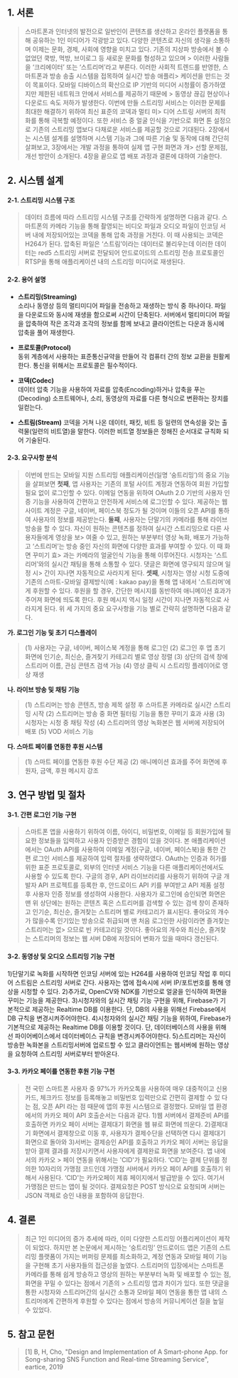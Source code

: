 
## 1. 서론 ##

> 스마트폰과 인터넷의 발전으로 일반인이 콘텐츠를 생산하고 온라인 플랫폼을 통해 공유하는 1인 미디어가 각광받고 있다. 다양한 콘텐츠로 자신의 생각을 
> 소통하며 이제는 문화, 경제, 사회에 영향을 미치고 있다. 기존의 지상파 방송에서 볼 수 없었던 쿡방, 먹방, 브이로그 등 새로운 문화를 형성하고 있으며 > 이러한 사람들을 ‘크리에이터’ 또는 ‘스트리머’라고 부른다. 이러한 사회적 트렌드를 반영한, 스마트폰과 방송 송출 시스템을 접목하여 실시간 방송 애플리> 케이션을 만드는 것이 목표이다. 모바일 디바이스의 확산으로 IP 기반의 미디어 시청률이 증가하였지만 제한된 네트워크 안에서 서비스를 제공하기 때문에 > 동영상 끊김 현상이나 다운로드 속도 저하가 발생한다. 이번에 만들 스트리밍 서비스는 이러한 문제를 최대한 해결하기 위하여 최신 표준의 코덱과 멀티 미> 디어 스트링 서버의 최적화를 통해 극복할 예정이다. 또한 서비스 중 얼굴 인식을 기반으로 화면 톤 설정으로 기존의 스트리밍 앱보다 다채로운 서비스를 
> 제공할 것으로 기대된다.
> 2장에서는 시스템 설계를 설명하며 시스템 기능과 그에 따른 기술 및 동작에 대해 간단히 살펴보고, 3장에서는 개발 과정을 통하여 실제 앱 구현 화면과 개> 선할 문제점, 개선 방안이 소개된다. 4장을 끝으로 앱 배포 과정과 결론에 대하여 기술한다. 

## 2. 시스템 설계 ##
#### 2-1. 스트리밍 시스템 구조 ####
> 데이터 흐름에 따라 스트리밍 시스템 구조를 간략하게 설명하면 다음과 같다.
> 스마트폰의 카메라 기능을 통해 촬영되는 비디오 파일과 오디오 파일이 인코딩 서버 내에 저장되어있는 코덱을 통해 압축 과정을 거친다. 
> 이 때 사용되는 코덱은 H264가 된다. 압축된 파일은 ‘스트림’이라는 데이터로 불리우는데 이러한 데이터는 red5 스트리밍 서버로 전달되어 안드로이드의 
> 스트리밍 전송 프로토콜인 RTSP을 통해 애플리케이션 내의 스트리밍 미디어로 재생된다. 

#### 2-2. 용어 설명 ####
* **스트리밍(Streaming)**  
소리나 동영상 등의 멀티미디어 파일을 전송하고 재생하는 방식 중 하나이다. 파일을 다운로드와 동시에 재생을 함으로써 시간이 단축된다. 서버에서 멀티미디어 파일을 압축하여 작은 조각과 조각의 정보를 함께 보내고 클라이언트는 다운과 동시에 압축을 풀어 재생한다.

* **프로토콜(Protocol)**  
동위 계층에서 사용하는 표준통신규약을 만들어 각 컴퓨터 간의 정보 교환을 원활케 한다. 통신을 위해서는 프로토콜은 필수적이다.

* **코덱(Codec)**  
데이터 압축 기능을 사용하여 자료를 압축(Encoding)하거나 압축을 푸는(Decoding) 소프트웨어나, 소리, 동영상의 자료를 다른 형식으로 변환하는 장치를 일컫는다.

* **스트림(Stream)** 
코덱을 거쳐 나온 데이터, 패킷, 비트 등 일련의 연속성을 갖는 출력물(일련의 비트열)을 말한다. 이러한 비트열 정보들은 정해진 순서대로 규칙화 되어 기술된다.

#### 2-3. 요구사항 분석 ####
> 이번에 만드는 모바일 지원 스트리밍 애플리케이션(일명 ‘숭트리밍’)의 중요 기능을 살펴보면 
> **첫째**, 앱 사용자는 기존의 포털 사이트 계정과 연동하여 회원 가입할 필요 없이 로그인할 수 있다. 이메일 연동을 위하여 OAuth 2.0 기반의 사용자 
> 인증 기능을 사용하여 간편하고 안전하게 서비스에 로그인할 수 있다. 
> 제공하는 웹 사이트 계정은 구글, 네이버, 페이스북 정도가 될 것이며 이들의 오픈 API를 통하여 사용자의 정보를 제공받는다.
> **둘째**, 사용자는 단말기의 카메라를 통해 라이브 방송을 할 수 있다. 자신이 원하는 콘텐츠를 정하여 실시간 스트리밍으로 다른 사용자들에게 영상을 보> 여줄 수 있고, 원하는 부분부터 영상 녹화, 배포가 가능하고 ‘스트리머’는 방송 중인 자신의 화면에 다양한 효과를 부여할 수 있다. 이 때 화면 꾸미기 효> 과는 카메라의 얼굴인식 기능을 통해 이루어진다. 시청자는 ‘스트리머’와의 실시간 채팅을 통해 소통할 수 있다. 댓글은 화면에 영구되지 않으며 일정 시> 간이 지나면 자동적으로 사라지게 된다. 
> **셋째**, 시청자는 영상 시청 도중에 기존의 스마트-모바일 결제방식(예 : kakao pay)을 통해 앱 내에서 '스트리머'에게 후원할 수 있다. 후원을 할 
> 경우, 간단한 메시지를 동반하여 애니메이션 효과가 주어져 화면에 띄도록 한다. 후원 메시지 역시 일정 시간이 지나면 자동적으로 사라지게 된다.
> 위 세 가지의 중요 요구사항을 기능 별로 간략히 설명하면 다음과 같다.

**가. 로그인 기능 및 초기 디스플레이**
> (1) 사용자는 구글, 네이버, 페이스북 계정을 통해 로그인
> (2) 로그인 후 앱 초기 화면에 인기순, 최신순, 즐겨찾기 카테고리 별로 영상 정렬
> (3) 상단의 검색 창에 스트리머 이름, 관심 콘텐츠 검색 가능 
> (4) 영상 클릭 시 스트리밍 플레이어로 영상 재생

**나. 라이브 방송 및 채팅 기능**
> (1) 스트리머는 방송 콘텐츠, 방송 제목 설정 후 스마트폰 카메라로 실시간 스트리밍 시작
> (2) 스트리머는 방송 중 화면 필터링 기능을 통한 꾸미기 효과 사용
> (3) 시청자는 시청 중 채팅 작성
> (4) 스트리머의 영상 녹화본은 웹 서버에 저장되어 배포
> (5) VOD 서비스 기능

**다. 스마트 페이를 연동한 후원 시스템**
> (1) 스마트 페이를 연동한 후원 수단 제공
> (2) 애니메이션 효과를 주어 화면에 후원자, 금액, 후원 메시지 강조

## 3. 연구 방법 및 절차 ##
#### 3-1. 간편 로그인 기능 구현 ####
> 스마트폰 앱을 사용하기 위하여 이름, 아이디, 비밀번호, 이메일 등 회원가입에 필요한 정보들을 입력하고 사용자 인증받은 경험이 있을 것이다. 
> 본 애플리케이션에서는 OAuth API를 사용하여 이메일 계정(구글, 네이버, 페이스북)을 통한 간편 로그인 서비스를 제공하여 입력 절차를 생략하였다. 
> OAuth는 인증과 허가를 위한 표준 프로토콜로, 외부의 인터넷 서비스 기능을 다른 애플리케이션에서도 사용할 수 있도록 한다. 구글의 경우, 
> API 라이브러리를 사용하기 위하여 구글 개발자 API 프로젝트를 등록한 후, 안드로이드 API 키를 부여받고 API 제품 설정 후 사용자 인증 정보를 생성하여 사용한다.
> 사용자가 로그인에 승인되면 화면은 맨 위 상단에는 원하는 콘텐츠 혹은 스트리머를 검색할 수 있는 검색 창이 존재하고 인기순, 최신순, 
> 즐겨찾는 스트리머 별로 카테고리가 표시된다. 좋아요의 개수가 많을수록 인기있는 방송으로 취급되며 맨 처음 로그인한 사람이라면 즐겨찾는 스트리머는 없> 으므로 빈 카테고리일 것이다. 좋아요의 개수와 최신순, 즐겨찾는 스트리머의 정보는 웹 서버 DB에 저장되어 변화가 있을 때마다 갱신된다.

#### 3-2. 동영상 및 오디오 스트리밍 기능 구현 ####
 1)단말기로 녹화를 시작하면 인코딩 서버에 있는 H264를 사용하여 인코딩 작업 후 미디어 스트림은 스트리밍 서버로 간다. 사용자는 앱에 접속시에 서버 IP/포트번호를 통해 영상을 시청할 수 있다. 
 2)추가로, OpenCV와 NDK를 기반으로 얼굴을 인식하여 화면을 꾸미는 기능을 제공한다. 
 3)시청자와의 실시간 채팅 기능 구현을 위해, Firebase가 기본적으로 제공하는 Realtime DB를 이용한다. 단, DB의 사용을 위해선 Firebase에서 DB 규칙을 변경시켜주어야한다. 
 4)시청자와의 실시간 채팅 기능을 위하여, Firebase가 기본적으로 제공하는 Realtime DB를 이용할 것이다. 단, 데이터베이스의 사용을 위해선 파이어베이스에서 데이터베이스 규칙을 변경시켜주어야한다. 
 5)스트리머는 자신이 방송한 녹화본을 스트리밍서버에 업로드할 수 있고 클라이언트는 웹서버에 원하는 영상을 요청하여 스트리밍 서버로부터 받아온다.

#### 3-3. 카카오 페이를 연동한 후원 기능 구현 ####
> 전 국민 스마트폰 사용자 중 97%가 카카오톡을 사용하여 매우 대중적이고 신용카드, 체크카드 정보를 등록해놓고 비밀번호 입력만으로 간편히 
> 결제할 수 있 다는 점, 오픈 API 라는 점 때문에 앱의 후원 시스템으로 결정했다. 모바일 앱 환경에서의 카카오 페이 API 호출순서는 다음과 같다. 
> 1)웹  서버에서 결제준비 API를 호출하면 카카오 페이 서버는 결제대기 화면을 웹 뷰로 화면에 띄운다. 
> 2)결제대기 화면에서 결제창으로 이동 후, 사용자가 결제수단을 선택하면 다시 결제대기 화면으로 돌아와 
> 3)서버는 결제승인 API를 호출하고 카카오 페이 서버는 응답을 받아 결제 결과를 저장시키면서 사용자에게 결제완료 화면을 보여준다. 앱 내에서의 카카오 > 페이 연동을 위해서는 'CID'가 필요하다. ‘CID’는 결제 단위를 정의한 10자리의 가맹점 코드인데 가맹점 서버에서 카카오 페이 API를 호출하기 위해서 
> 사용된다. ‘CID'는 카카오페이 제휴 페이지에서 발급받을 수 있다. 여기서 가맹점은 만드는 앱이 될 것이다. 결제요청은 POST 방식으로 요청되며 서버는 
> JSON 객체로 승인 내용을 포함하여 응답한다. 

## 4. 결론 ##
> 최근 1인 미디어의 증가 추세에 따라, 이미 다양한 스트리밍 어플리케이션이 제작이 되었다. 하지만 본 논문에서 제시하는 ‘숭트리밍’ 안드로이드 앱은 
> 기존의 스트리밍 플랫폼이 가지는 버퍼링 문제를 최소화하고, 계정 연동과 모바일 페이 기능을 구현해 초기 사용자들의 접근성을 높였다.
> 스트리머의 입장에서는 스마트폰 카메라를 통해 쉽게 방송하고 영상의 원하는 부분부터 녹화 및 배포할 수 있는 점, 화면을 꾸밀 수 있다는 점에서 기존의 > 스트리밍 앱과 차이가 있다. 또한 댓글을 통한 시청자와 스트리머간의 실시간 소통과 모바일 페이 연동을 통한 앱 내의 스트리머에게 간편하게 후원할 수 
> 있다는 점에서 방송의 커뮤니케이션 질을 높일 수 있었다.

## 5. 참고 문헌 ##

> [1] B, H, Cho, "Design and Implementation of A Smart-phone App. for Song-sharing SNS Function and Real-time Streaming Service", 
> eartice, 2019
